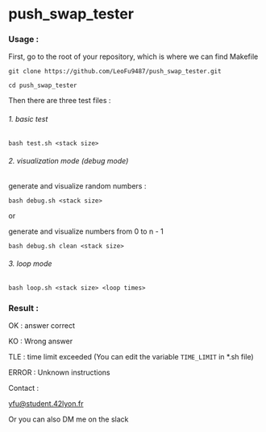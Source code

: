 # push_swap_tester

### Usage :

First, go to the root of your repository, which is where we can find Makefile

```git clone https://github.com/LeoFu9487/push_swap_tester.git```

```cd push_swap_tester```

Then there are three test files :

###### 1. basic test

```bash test.sh <stack size>```

###### 2. visualization mode (debug mode)

generate and visualize random numbers : 

```bash debug.sh <stack size>```

or

generate and visualize numbers from 0 to n - 1

```bash debug.sh clean <stack size>```

###### 3. loop mode

```bash loop.sh <stack size> <loop times>```

### Result : 

OK : answer correct

KO : Wrong answer

TLE : time limit exceeded (You can edit the variable ```TIME_LIMIT``` in *.sh file)

ERROR : Unknown instructions

Contact : 

yfu@student.42lyon.fr

Or you can also DM me on the slack

